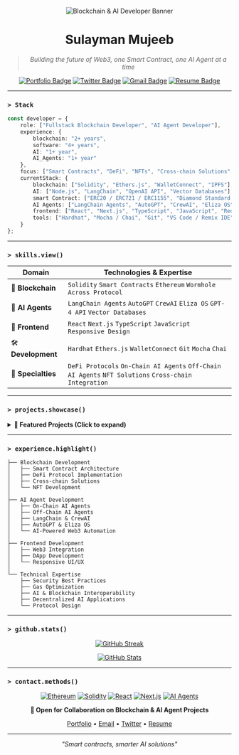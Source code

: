 <div align="center">

![Blockchain & AI Developer Banner](https://img.shields.io/badge/Blockchain%20%26%20AI%20Developer-Ethereum%20%26%20AI%20Agent%20Specialist-blue?style=for-the-badge)

# Sulayman Mujeeb

> *Building the future of Web3, one Smart Contract, one AI Agent at a time*

[![Portfolio Badge](https://img.shields.io/badge/-Portfolio-black?style=flat-square&logo=vercel)](https://thehemjay.vercel.app/)
[![Twitter Badge](https://img.shields.io/badge/-X/Twitter-1DA1F2?style=flat-square&logo=twitter&logoColor=white)](https://www.x.com/thehemjay)
[![Gmail Badge](https://img.shields.io/badge/-SulaymanMujeeb6@gmail.com-c14438?style=flat-square&logo=Gmail&logoColor=white)](mailto:SulaymanMujeeb6@gmail.com)
[![Resume Badge](https://img.shields.io/badge/-Resume-green?style=flat-square&logo=adobe)](https://drive.google.com/file/d/1IQnqS4CFpgQjC3n3UYE5VryokHyUDz9K/view?usp=drive_link)

</div>

---

### `> Stack`

```typescript
const developer = {
    role: ["Fullstack Blockchain Developer", "AI Agent Developer"],
    experience: {
        blockchain: "2+ years",
        software: "4+ years",
        AI: "1+ year",
        AI_Agents: "1+ year"
    },
    focus: ["Smart Contracts", "DeFi", "NFTs", "Cross-chain Solutions", "On-chain AI Agents", "Off-chain AI Agents"],
    currentStack: {
        blockchain: ["Solidity", "Ethers.js", "WalletConnect", "IPFS"],
        AI: ["Node.js", "LangChain", "OpenAI API", "Vector Databases"],
        smart Contract: ["ERC20 / ERC721 / ERC1155", "Diamond Standard (EIP-2535)", "OpenZeppelin Contracts"],
        AI Agents: ["LangChain Agents", "AutoGPT", "CrewAI", "Eliza OS", "GPT-4 API"],
        frontend: ["React", "Next.js", "TypeScript", "JavaScript", "Redux", "Context API", "TailwindCSS", "SCSS"],
        tools: ["Hardhat", "Mocha / Chai", "Git", "VS Code / Remix IDE", Eliza OS]
    }
};
```

---

### `> skills.view()`

| Domain | Technologies & Expertise |
|----------|------------------------|
| 🔗 **Blockchain** | `Solidity` `Smart Contracts` `Ethereum` `Wormhole` `Across Protocol` |
| 🤖 **AI Agents** | `LangChain Agents` `AutoGPT` `CrewAI` `Eliza OS` `GPT-4 API` `Vector Databases` |
| 🎨 **Frontend** | `React` `Next.js` `TypeScript` `JavaScript` `Responsive Design` |
| 🛠️ **Development** | `Hardhat` `Ethers.js` `WalletConnect` `Git` `Mocha` `Chai` |
| 💼 **Specialties** | `DeFi Protocols` `On-Chain AI Agents` `Off-Chain AI Agents` `NFT Solutions` `Cross-chain Integration` |

---

### `> projects.showcase()`

<details>
<summary><b>🚀 Featured Projects (Click to expand)</b></summary>

*Coming soon - Watch this space for innovative blockchain & AI agent solutions!*

</details>

---

### `> experience.highlight()`

```plaintext
├── Blockchain Development
│   ├── Smart Contract Architecture
│   ├── DeFi Protocol Implementation
│   ├── Cross-chain Solutions
│   └── NFT Development
│
├── AI Agent Development
│   ├── On-Chain AI Agents
│   ├── Off-Chain AI Agents
│   ├── LangChain & CrewAI
│   ├── AutoGPT & Eliza OS
│   └── AI-Powered Web3 Automation
│
├── Frontend Development
│   ├── Web3 Integration
│   ├── DApp Development
│   └── Responsive UI/UX
│
└── Technical Expertise
    ├── Security Best Practices
    ├── Gas Optimization
    ├── AI & Blockchain Interoperability
    ├── Decentralized AI Applications
    └── Protocol Design
```

---

### `> github.stats()`

<div align="center">

[![GitHub Streak](https://github-readme-streak-stats.herokuapp.com/?user=thehemjay&theme=tokyonight)](https://github.com/mujeebsulayman)

[![GitHub Stats](https://github-readme-stats.vercel.app/api?username=thehemjay&show_icons=true&theme=tokyonight)](https://github.com/mujeebsulayman)

</div>

---

### `> contact.methods()`

<div align="center">

[![Ethereum](https://img.shields.io/badge/Ethereum-3C3C3D?style=for-the-badge&logo=Ethereum&logoColor=white)](#)
[![Solidity](https://img.shields.io/badge/Solidity-%23363636.svg?style=for-the-badge&logo=solidity&logoColor=white)](#)
[![React](https://img.shields.io/badge/React-20232A?style=for-the-badge&logo=react&logoColor=61DAFB)](#)
[![Next.js](https://img.shields.io/badge/Next.js-000?style=for-the-badge&logo=next.js&logoColor=white)](#)
[![AI Agents](https://img.shields.io/badge/AI%20Agents-%23115.svg?style=for-the-badge&logo=openai&logoColor=white)](#)

**💼 Open for Collaboration on Blockchain & AI Agent Projects**

[Portfolio](https://thehemjay.vercel.app/) •
[Email](mailto:SulaymanMujeeb6@gmail.com) •
[Twitter](https://www.x.com/thehemjay) •
[Resume](https://drive.google.com/file/d/1IQnqS4CFpgQjC3n3UYE5VryokHyUDz9K/view?usp=drive_link)

</div>

---

<div align="center">

*"Smart contracts, smarter AI solutions"*

</div>

